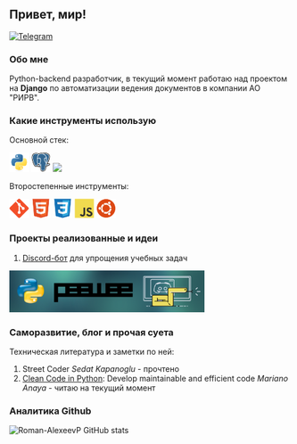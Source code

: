## Привет, мир!
[![Telegram](https://img.shields.io/badge/-Telegram-0088cc?style=flat-square&logo=Telegram&logoColor=white)](https://t.me/alexeevroman_p)

### Обо мне
Python-backend разработчик, в текущий момент работаю над проектом на **Django** по автоматизации ведения документов в компании АО "РИРВ". 

### Какие инструменты использую
Основной стек: 

<code><img height="35" src="https://raw.githubusercontent.com/devicons/devicon/master/icons/python/python-original.svg" /></code>
<code><img height="35" src="https://raw.githubusercontent.com/devicons/devicon/master/icons/postgresql/postgresql-original.svg" /></code>
<code><img height="35" src="https://raw.githubusercontent.com/file-icons/DevOpicons/master/svg/django.svg" /></code>

Второстепенные инструменты:

<code><img height="35" src="https://raw.githubusercontent.com/devicons/devicon/master/icons/git/git-original.svg"/></code>
<code><img height="35" src="https://raw.githubusercontent.com/devicons/devicon/master/icons/html5/html5-original.svg"/></code>
<code><img height="35" src="https://raw.githubusercontent.com/devicons/devicon/master/icons/css3/css3-original.svg"/></code>
<code><img height="35" src="https://raw.githubusercontent.com/devicons/devicon/master/icons/javascript/javascript-original.svg"/></code>
<code><img height="35" src="https://raw.githubusercontent.com/devicons/devicon/master/icons/ubuntu/ubuntu-plain.svg"/></code>


### Проекты реализованные и идеи

1. [Discord-бот](https://github.com/Roman-AlexeevP/Discord-bot-Runa) для упрощения учебных задач 

<img src="/images/discord-bot-stack.PNG" height="75" width="350" alt="discord-study-bot">
  
### Саморазвитие, блог и прочая суета

Техническая литература и заметки по ней:
<!-- Тут будет ссылка на заметки, если делал их -->
  1. Street Coder _Sedat Kapanoglu_ - прочтено
  2. [Clean Code in Python](/books/clean_code_in_pytnon.md): Develop maintainable and efficient code _Mariano Anaya_ - читаю на текущий момент


### Аналитика Github
![Roman-AlexeevP GitHub stats](https://github-readme-stats.vercel.app/api?username=Roman-AlexeevP&show_icons=true&theme=cobalt)
